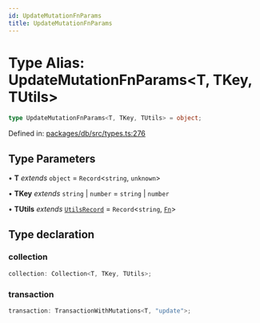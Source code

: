 ```yaml
---
id: UpdateMutationFnParams
title: UpdateMutationFnParams
---
```


<!-- DO NOT EDIT: this page is autogenerated from the type comments -->

# Type Alias: UpdateMutationFnParams\<T, TKey, TUtils\>

```ts
type UpdateMutationFnParams<T, TKey, TUtils> = object;
```

Defined in: [packages/db/src/types.ts:276](https://github.com/TanStack/db/blob/main/packages/db/src/types.ts#L276)

## Type Parameters

• **T** *extends* `object` = `Record`\<`string`, `unknown`\>

• **TKey** *extends* `string` \| `number` = `string` \| `number`

• **TUtils** *extends* [`UtilsRecord`](../utilsrecord.md) = `Record`\<`string`, [`Fn`](../fn.md)\>

## Type declaration

### collection

```ts
collection: Collection<T, TKey, TUtils>;
```

### transaction

```ts
transaction: TransactionWithMutations<T, "update">;
```
